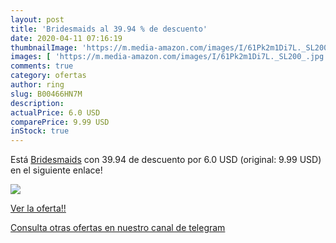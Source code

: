 ```yaml
---
layout: post
title: 'Bridesmaids al 39.94 % de descuento'
date: 2020-04-11 07:16:19
thumbnailImage: 'https://m.media-amazon.com/images/I/61Pk2m1Di7L._SL200_.jpg'
images: [ 'https://m.media-amazon.com/images/I/61Pk2m1Di7L._SL200_.jpg' ]
comments: true
category: ofertas
author: ring
slug: B00466HN7M
description:
actualPrice: 6.0 USD
comparePrice: 9.99 USD
inStock: true
---
```


Está [Bridesmaids](https://www.amazon.com/dp/B00466HN7M/?tag=redken08-20) con 39.94 de descuento por 6.0 USD (original: 9.99 USD) en el siguiente enlace!

[![](https://m.media-amazon.com/images/I/61Pk2m1Di7L._SL200_.jpg)](https://www.amazon.com/dp/B00466HN7M/?tag=redken08-20)

[Ver la oferta!!](https://www.amazon.com/dp/B00466HN7M/?tag=redken08-20)

[Consulta otras ofertas en nuestro canal de telegram](https://t.me/s/ofertas25)
